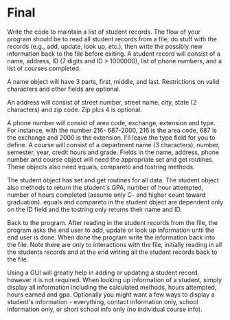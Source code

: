 # Final


Write the code to maintain a list of student records. The flow of your program should be to read all student records from a file, do stuff with the records (e.g., add, update, look up, etc.), then write the possibly new information back to the file before exiting. A student record will consist of a name, address, ID (7 digits and ID > 1000000), list of phone numbers, and a list of courses completed.

A name object will have 3 parts, first, middle, and last. Restrictions on valid characters and other fields are optional.

An address will consist of street number, street name, city, state (2 characters) and zip code. Zip plus 4 is optional.

A phone number will consist of area code, exchange, extension and type. For instance, with the number 216- 687-2000, 216 is the area code, 687 is the exchange and 2000 is the extension. I'll leave the type field for you to define.
A course will consist of a department name (3 characters), number, semester, year, credit hours and grade.
Fields in the name, address, phone number and course object will need the appropriate set and get routines. These objects also need equals, compareto and tostring methods. 

The student object has set and get routines for all data. The student object also methods to return the student's GPA, number of hour attempted, number of hours completed (assume only C- and higher count toward graduation). equals and compareto in the student object are dependent only on the ID field and the tostring only returns their name and ID.

Back to the program. After reading in the student records from the file, the program asks the end user to add, update or look up information until the end user is done. When done the program write the information back into the file. Note there are only to interactions with the file, initially reading in all the students records and at the end writing all the student records back to the file.

Using a GUI will greatly help in adding or updating a student record, however it is not required. When looking up information of a student, simply display all information including the calculated methods, hours attempted, hours earned and gpa. Optionally you might want a few ways to display a student's information - everything, contact information only, school information only, or short school info only (no individual course info).
